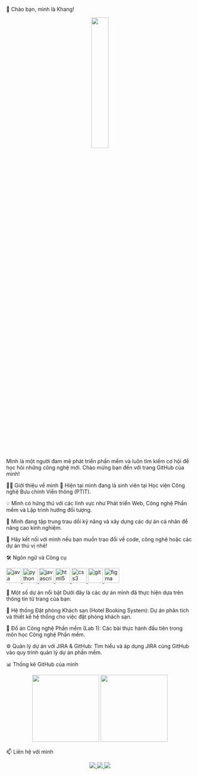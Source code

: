 👋 Chào bạn, mình là Khang!
<p align="center">
<img src="https://www.google.com/search?q=https://media.giphy.com/media/v1.Y2lkPTc5MGI3NjExaG1iY2lndjZtdzVjZGc1ejY5dWI1dTNzc2VmcGtwdmZ0ejNqMnJ0eSZlcD12MV9pbnRlcm5hbF9naWZfYnlfaWQmY3Q9Zw/L1R1tvI9svkIWwpYqx/giphy.gif" width="30%">
</p>

Mình là một người đam mê phát triển phần mềm và luôn tìm kiếm cơ hội để học hỏi những công nghệ mới. Chào mừng bạn đến với trang GitHub của mình!

👨‍💻 Giới thiệu về mình
🌱 Hiện tại mình đang là sinh viên tại Học viện Công nghệ Bưu chính Viễn thông (PTIT).

💡 Mình có hứng thú với các lĩnh vực như Phát triển Web, Công nghệ Phần mềm và Lập trình hướng đối tượng.

🚀 Mình đang tập trung trau dồi kỹ năng và xây dựng các dự án cá nhân để nâng cao kinh nghiệm.

💬 Hãy kết nối với mình nếu bạn muốn trao đổi về code, công nghệ hoặc các dự án thú vị nhé!

🛠️ Ngôn ngữ và Công cụ
<p align="left">
<a href="https://www.java.com" target="_blank" rel="noreferrer"> <img src="https://www.google.com/search?q=https://raw.githubusercontent.com/devicons/devicon/master/icons/java/java-original.svg" alt="java" width="40" height="40"/> </a>
<a href="https://www.python.org" target="_blank" rel="noreferrer"> <img src="https://www.google.com/search?q=https://raw.githubusercontent.com/devicons/devicon/master/icons/python/python-original.svg" alt="python" width="40" height="40"/> </a>
<a href="https://developer.mozilla.org/en-US/docs/Web/JavaScript" target="_blank" rel="noreferrer"> <img src="https://www.google.com/search?q=https://raw.githubusercontent.com/devicons/devicon/master/icons/javascript/javascript-original.svg" alt="javascript" width="40" height="40"/> </a>
<a href="https://www.w3.org/html/" target="_blank" rel="noreferrer"> <img src="https://www.google.com/search?q=https://raw.githubusercontent.com/devicons/devicon/master/icons/html5/html5-original-wordmark.svg" alt="html5" width="40" height="40"/> </a>
<a href="https://www.w3schools.com/css/" target="_blank" rel="noreferrer"> <img src="https://www.google.com/search?q=https://raw.githubusercontent.com/devicons/devicon/master/icons/css3/css3-original-wordmark.svg" alt="css3" width="40" height="40"/> </a>
<a href="https://git-scm.com/" target="_blank" rel="noreferrer"> <img src="https://www.google.com/search?q=https://www.vectorlogo.zone/logos/git-scm/git-scm-icon.svg" alt="git" width="40" height="40"/> </a>
<a href="https://www.figma.com/" target="_blank" rel="noreferrer"> <img src="https://www.google.com/search?q=https://www.vectorlogo.zone/logos/figma/figma-icon.svg" alt="figma" width="40" height="40"/> </a>
</p>

🚀 Một số dự án nổi bật
Dưới đây là các dự án mình đã thực hiện dựa trên thông tin từ trang của bạn:

🏨 Hệ thống Đặt phòng Khách sạn (Hotel Booking System): Dự án phân tích và thiết kế hệ thống cho việc đặt phòng khách sạn.

📝 Đồ án Công nghệ Phần mềm (Lab 1): Các bài thực hành đầu tiên trong môn học Công nghệ Phần mềm.

⚙️ Quản lý dự án với JIRA & GitHub: Tìm hiểu và áp dụng JIRA cùng GitHub vào quy trình quản lý dự án phần mềm.

📊 Thống kê GitHub của mình
<p align="center">
<img height="180em" src="https://www.google.com/search?q=https://github-readme-stats.vercel.app/api%3Fusername%3DKhangD23PTIT%26show_icons%3Dtrue%26theme%3Ddracula%26include_all_commits%3Dtrue%26count_private%3Dtrue"/>
<img height="180em" src="https://www.google.com/search?q=https://github-readme-stats.vercel.app/api/top-langs/%3Fusername%3DKhangD23PTIT%26layout%3Dcompact%26langs_count%3D8%26theme%3Ddracula"/>
</p>

📫 Liên hệ với mình
<p align="center">
<a href="mailto:your-email@example.com">
<img src="https://img.shields.io/badge/Gmail-D14836?style=for-the-badge&logo=gmail&logoColor=white" />
</a>
<a href="https://www.google.com/search?q=https://www.linkedin.com/in/your-linkedin-username/" target="_blank">
<img src="https://www.google.com/search?q=https://img.shields.io/badge/LinkedIn-0077B5%3Fstyle%3Dfor-the-badge%26logo%3Dlinkedin%26logoColor%3Dwhite" />
</a>
<a href="https://www.google.com/search?q=https://www.facebook.com/your-facebook-username/" target="_blank">
<img src="https://www.google.com/search?q=https://img.shields.io/badge/Facebook-1877F2%3Fstyle%3Dfor-the-badge%26logo%3Dfacebook%26logoColor%3Dwhite" />
</a>
</p>
